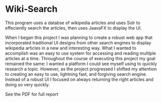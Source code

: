 # Wiki-Search
This program uses a databse of wikipedia articles and uses Solr to effeciently search the articles, then uses JaavaFX to display the UI.

When I began this project I was planning to create a robust web app that incorporated
traditional UI designs from other search engines to display wikipedia articles in a new and interesting
way. What I wanted to accomplish was an easy to use system for accessing and reading multiple articles
at a time. Throughout the course of executing this project my goal remained the same: I wanted a
platform I could see myself using to quickly research a topic. However, as the project progressed I
shifted my attention to creating an easy to use, lightning fast, and forgiving search engine. Instead of a
robust UI I focused on always returning the right articles and doing so very quickly.


See the PDF for full report
